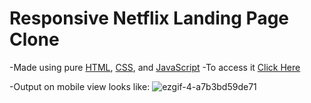 # Responsive Netflix Landing Page Clone

-Made using pure [HTML](https://developer.mozilla.org/en-US/docs/Web/HTML), [CSS](https://developer.mozilla.org/en-US/docs/Web/CSS), and [JavaScript](https://developer.mozilla.org/en-US/docs/Web/JavaScript)
-To access it [Click Here](https://amishasinghh.github.io/Responsive-Netflix-LandingPage-Clone/)

-Output on mobile view looks like:
![ezgif-4-a7b3bd59de71](https://user-images.githubusercontent.com/53701356/130218970-ef5584ee-3fa5-4cdb-80ee-0c86f38a9d20.gif)



